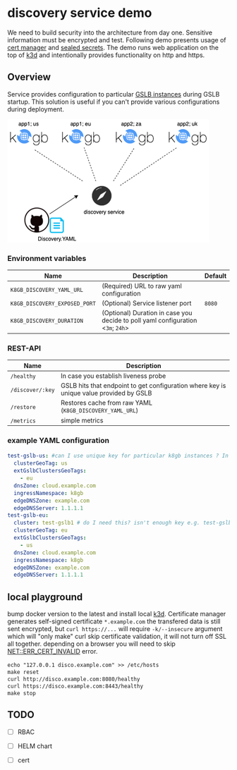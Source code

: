 # discovery service demo
We need to build security into the architecture from day one. Sensitive information must be encrypted and test. 
Following demo presents usage of [cert manager](https://cert-manager.io/docs/) and [sealed secrets](https://github.com/bitnami-labs/sealed-secrets).
The demo runs web application on the top of [k3d](https://k3d.io/) and intentionally provides functionality on http and https.

## Overview
Service provides configuration to particular [GSLB instances](https://github.com/AbsaOSS/k8gb) during GSLB startup.
This solution is useful if you can't provide various configurations during deployment. 

![](https://github.com/kuritka/trash/blob/master/k8gb-discovery-service.png?raw=true)

### Environment variables

| Name | Description | Default |
| --- | --- | --- |
| `K8GB_DISCOVERY_YAML_URL` | (Required) URL to raw yaml configuration | |
| `K8GB_DISCOVERY_EXPOSED_PORT` | (Optional) Service listener port | `8080` |
| `K8GB_DISCOVERY_DURATION` | (Optional) Duration in case you decide to poll yaml configuration <`3m`; `24h`> |  |

### REST-API

| Name | Description |
| --- | --- |
| `/healthy` | In case you establish liveness probe |
| `/discover/:key` | GSLB hits that endpoint to get configuration where key is unique value provided by GSLB |
| `/restore` | Restores cache from raw YAML (`K8GB_DISCOVERY_YAML_URL`) |
| `/metrics` | simple metrics |

### example YAML configuration
```yaml
test-gslb-us: #can I use unique key for particular k8gb instances ? In the worst case I can combine <cluster>:<namespace>:<instance>
  clusterGeoTag: us
  extGslbClustersGeoTags:
    - eu
  dnsZone: cloud.example.com
  ingressNamespace: k8gb
  edgeDNSZone: example.com
  edgeDNSServer: 1.1.1.1
test-gslb-eu:
  cluster: test-gslb1 # do I need this? isn't enough key e.g. test-gslb-eu
  clusterGeoTag: eu
  extGslbClustersGeoTags:
    - us
  dnsZone: cloud.example.com
  ingressNamespace: k8gb
  edgeDNSZone: example.com
  edgeDNSServer: 1.1.1.1
```

## local playground
bump docker version to the latest and install local [k3d](https://k3d.io/).
Certificate manager generates self-signed certificate `*.example.com` the transfered data is still sent encrypted, 
but `curl https://...` will require `-k/--insecure` argument which will "only make" curl skip certificate validation, 
it will not turn off SSL all together. depending on a browser you will need to skip 
[NET::ERR_CERT_INVALID](https://www.pandasecurity.com/en/mediacenter/panda-security/your-connection-is-not-private/)
error.
```
echo "127.0.0.1 disco.example.com" >> /etc/hosts 
make reset
curl http://disco.example.com:8080/healthy
curl https://disco.example.com:8443/healthy
make stop
```

## TODO
 - [ ] RBAC
 - [ ] HELM chart 
 - [ ] cert


